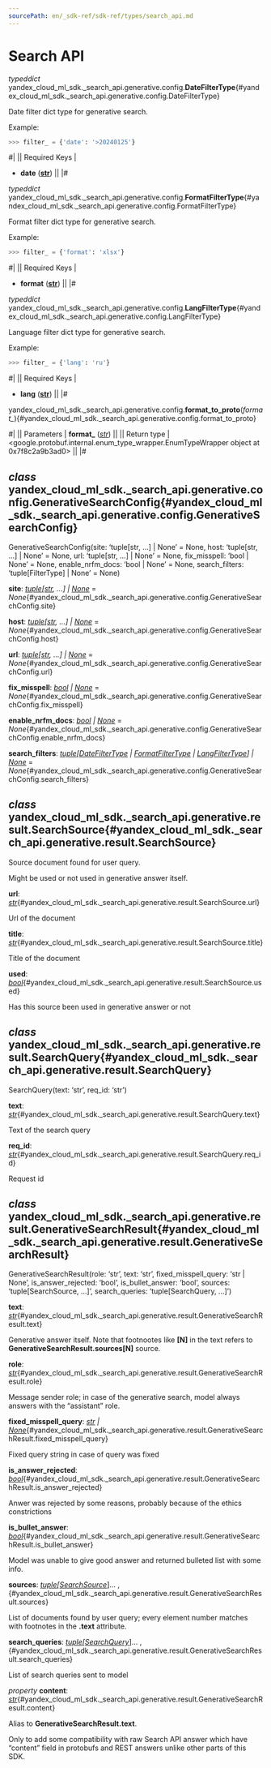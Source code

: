 ```yaml
---
sourcePath: en/_sdk-ref/sdk-ref/types/search_api.md
---
```

# Search API

*typeddict* yandex\_cloud\_ml\_sdk.\_search\_api.generative.config.**DateFilterType**{#yandex_cloud_ml_sdk._search_api.generative.config.DateFilterType}

Date filter dict type for generative search.

Example:

```python
>>> filter_ = {'date': '>20240125'}
```

#|
|| Required Keys | 

- **date** ([**str**](https://docs.python.org/3/library/stdtypes.html#str)) ||
|#

*typeddict* yandex\_cloud\_ml\_sdk.\_search\_api.generative.config.**FormatFilterType**{#yandex_cloud_ml_sdk._search_api.generative.config.FormatFilterType}

Format filter dict type for generative search.

Example:

```python
>>> filter_ = {'format': 'xlsx'}
```

#|
|| Required Keys | 

- **format** ([**str**](https://docs.python.org/3/library/stdtypes.html#str)) ||
|#

*typeddict* yandex\_cloud\_ml\_sdk.\_search\_api.generative.config.**LangFilterType**{#yandex_cloud_ml_sdk._search_api.generative.config.LangFilterType}

Language filter dict type for generative search.

Example:

```python
>>> filter_ = {'lang': 'ru'}
```

#|
|| Required Keys | 

- **lang** ([**str**](https://docs.python.org/3/library/stdtypes.html#str)) ||
|#

yandex\_cloud\_ml\_sdk.\_search\_api.generative.config.**format\_to\_proto**(*format\_*){#yandex_cloud_ml_sdk._search_api.generative.config.format_to_proto}

#|
|| Parameters | **format\_** ([*str*](https://docs.python.org/3/library/stdtypes.html#str)) ||
|| Return type | <google.protobuf.internal.enum\_type\_wrapper.EnumTypeWrapper object at 0x7f8c2a9b3ad0> ||
|#

## *class* yandex\_cloud\_ml\_sdk.\_search\_api.generative.config.**GenerativeSearchConfig**{#yandex_cloud_ml_sdk._search_api.generative.config.GenerativeSearchConfig}

GenerativeSearchConfig(site: ‘tuple[str, …] | None’ = None, host: ‘tuple[str, …] | None’ = None, url: ‘tuple[str, …] | None’ = None, fix\_misspell: ‘bool | None’ = None, enable\_nrfm\_docs: ‘bool | None’ = None, search\_filters: ‘tuple[FilterType] | None’ = None)

**site**\: *[tuple](https://docs.python.org/3/library/stdtypes.html#tuple)[[str](https://docs.python.org/3/library/stdtypes.html#str), ...] | [None](https://docs.python.org/3/library/constants.html#None)* = *None*{#yandex_cloud_ml_sdk._search_api.generative.config.GenerativeSearchConfig.site}

**host**\: *[tuple](https://docs.python.org/3/library/stdtypes.html#tuple)[[str](https://docs.python.org/3/library/stdtypes.html#str), ...] | [None](https://docs.python.org/3/library/constants.html#None)* = *None*{#yandex_cloud_ml_sdk._search_api.generative.config.GenerativeSearchConfig.host}

**url**\: *[tuple](https://docs.python.org/3/library/stdtypes.html#tuple)[[str](https://docs.python.org/3/library/stdtypes.html#str), ...] | [None](https://docs.python.org/3/library/constants.html#None)* = *None*{#yandex_cloud_ml_sdk._search_api.generative.config.GenerativeSearchConfig.url}

**fix\_misspell**\: *[bool](https://docs.python.org/3/library/functions.html#bool) | [None](https://docs.python.org/3/library/constants.html#None)* = *None*{#yandex_cloud_ml_sdk._search_api.generative.config.GenerativeSearchConfig.fix_misspell}

**enable\_nrfm\_docs**\: *[bool](https://docs.python.org/3/library/functions.html#bool) | [None](https://docs.python.org/3/library/constants.html#None)* = *None*{#yandex_cloud_ml_sdk._search_api.generative.config.GenerativeSearchConfig.enable_nrfm_docs}

**search\_filters**\: *[tuple](https://docs.python.org/3/library/stdtypes.html#tuple)[[DateFilterType](#yandex_cloud_ml_sdk._search_api.generative.config.DateFilterType) | [FormatFilterType](#yandex_cloud_ml_sdk._search_api.generative.config.FormatFilterType) | [LangFilterType](#yandex_cloud_ml_sdk._search_api.generative.config.LangFilterType)] | [None](https://docs.python.org/3/library/constants.html#None)* = *None*{#yandex_cloud_ml_sdk._search_api.generative.config.GenerativeSearchConfig.search_filters}

## *class* yandex\_cloud\_ml\_sdk.\_search\_api.generative.result.**SearchSource**{#yandex_cloud_ml_sdk._search_api.generative.result.SearchSource}

Source document found for user query.

Might be used or not used in generative answer itself.

**url**\: *[str](https://docs.python.org/3/library/stdtypes.html#str)*{#yandex_cloud_ml_sdk._search_api.generative.result.SearchSource.url}

Url of the document

**title**\: *[str](https://docs.python.org/3/library/stdtypes.html#str)*{#yandex_cloud_ml_sdk._search_api.generative.result.SearchSource.title}

Title of the document

**used**\: *[bool](https://docs.python.org/3/library/functions.html#bool)*{#yandex_cloud_ml_sdk._search_api.generative.result.SearchSource.used}

Has this source been used in generative answer or not

## *class* yandex\_cloud\_ml\_sdk.\_search\_api.generative.result.**SearchQuery**{#yandex_cloud_ml_sdk._search_api.generative.result.SearchQuery}

SearchQuery(text: ‘str’, req\_id: ‘str’)

**text**\: *[str](https://docs.python.org/3/library/stdtypes.html#str)*{#yandex_cloud_ml_sdk._search_api.generative.result.SearchQuery.text}

Text of the search query

**req\_id**\: *[str](https://docs.python.org/3/library/stdtypes.html#str)*{#yandex_cloud_ml_sdk._search_api.generative.result.SearchQuery.req_id}

Request id

## *class* yandex\_cloud\_ml\_sdk.\_search\_api.generative.result.**GenerativeSearchResult**{#yandex_cloud_ml_sdk._search_api.generative.result.GenerativeSearchResult}

GenerativeSearchResult(role: ‘str’, text: ‘str’, fixed\_misspell\_query: ‘str | None’, is\_answer\_rejected: ‘bool’, is\_bullet\_answer: ‘bool’, sources: ‘tuple[SearchSource, …]’, search\_queries: ‘tuple[SearchQuery, …]’)

**text**\: *[str](https://docs.python.org/3/library/stdtypes.html#str)*{#yandex_cloud_ml_sdk._search_api.generative.result.GenerativeSearchResult.text}

Generative answer itself. Note that footnootes like **[N]** in the text refers to **GenerativeSearchResult.sources[N]** source.

**role**\: *[str](https://docs.python.org/3/library/stdtypes.html#str)*{#yandex_cloud_ml_sdk._search_api.generative.result.GenerativeSearchResult.role}

Message sender role; in case of the generative search, model always answers with the “assistant” role.

**fixed\_misspell\_query**\: *[str](https://docs.python.org/3/library/stdtypes.html#str) | [None](https://docs.python.org/3/library/constants.html#None)*{#yandex_cloud_ml_sdk._search_api.generative.result.GenerativeSearchResult.fixed_misspell_query}

Fixed query string in case of query was fixed

**is\_answer\_rejected**\: *[bool](https://docs.python.org/3/library/functions.html#bool)*{#yandex_cloud_ml_sdk._search_api.generative.result.GenerativeSearchResult.is_answer_rejected}

Anwer was rejected by some reasons, probably because of the ethics constrictions

**is\_bullet\_answer**\: *[bool](https://docs.python.org/3/library/functions.html#bool)*{#yandex_cloud_ml_sdk._search_api.generative.result.GenerativeSearchResult.is_bullet_answer}

Model was unable to give good answer and returned bulleted list with some info.

**sources**\: *[tuple](https://docs.python.org/3/library/stdtypes.html#tuple)[[SearchSource](#yandex_cloud_ml_sdk._search_api.generative.result.SearchSource)*]... ,{#yandex_cloud_ml_sdk._search_api.generative.result.GenerativeSearchResult.sources}

List of documents found by user query; every element number matches with footnotes in the **.text** attribute.

**search\_queries**\: *[tuple](https://docs.python.org/3/library/stdtypes.html#tuple)[[SearchQuery](#yandex_cloud_ml_sdk._search_api.generative.result.SearchQuery)*]... ,{#yandex_cloud_ml_sdk._search_api.generative.result.GenerativeSearchResult.search_queries}

List of search queries sent to model

*property* **content**\: *[str](https://docs.python.org/3/library/stdtypes.html#str)*{#yandex_cloud_ml_sdk._search_api.generative.result.GenerativeSearchResult.content}

Alias to **GenerativeSearchResult.text**.

Only to add some compatibility with raw Search API answer which have “content” field in protobufs and REST answers unlike other parts of this SDK.